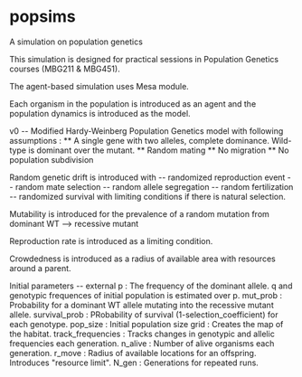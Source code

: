 # popsims
A simulation on population genetics

This simulation is designed for practical sessions in Population Genetics courses (MBG211 & MBG451).

The agent-based simulation uses Mesa module.

Each organism in the population is introduced as an agent and the population dynamics is introduced as the model.

v0 -- Modified Hardy-Weinberg Population Genetics model with following assumptions :
** A single gene with two alleles, complete dominance. Wild-type is dominant over the mutant.
** Random mating 
** No migration
** No population subdivision

Random genetic drift is introduced with
-- randomized reproduction event
-- random mate selection
-- random allele segregation
-- random fertilization
-- randomized survival with limiting conditions if there is natural selection.

Mutability is introduced for the prevalence of a random mutation from dominant WT --> recessive mutant

Reproduction rate is introduced as a limiting condition.

Crowdedness is introduced as a radius of available area with resources around a parent.

Initial parameters -- external 
p                  : The frequency of the dominant allele. q and genotypic frequences of initial population is estimated over p.
mut_prob           : Probability for a dominant WT allele mutating into the recessive mutant allele.
survival_prob      : PRobability of survival (1-selection_coefficient) for each genotype.
pop_size           : Initial population size
grid               : Creates the map of the habitat.
track_frequencies  : Tracks changes in genotypic and allelic frequencies each generation.
n_alive            : Number of alive organisms each generation.
r_move             : Radius of available locations for an offspring. Introduces "resource limit".
N_gen              : Generations for repeated runs.
